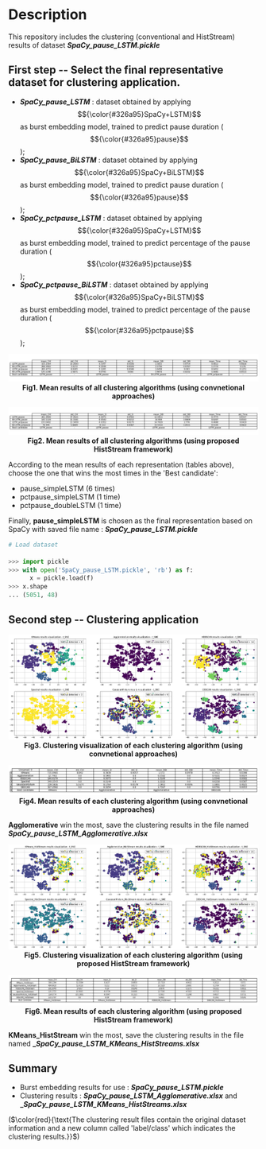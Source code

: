 # Description

This repository includes the clustering (conventional and HistStream) results of dataset **_SpaCy_pause_LSTM.pickle_**

## First step -- Select the final representative dataset for clustering application.

- **_SpaCy_pause_LSTM_** : dataset obtained by applying $${\color{#326a95}SpaCy+LSTM}$$ as burst embedding model, trained to predict pause duration ($${\color{#326a95}pause}$$);
- **_SpaCy_pause_BiLSTM_** : dataset obtained by applying $${\color{#326a95}SpaCy+BiLSTM}$$ as burst embedding model, trained to predict pause duration ($${\color{#326a95}pause}$$);
- **_SpaCy_pctpause_LSTM_** : dataset obtained by applying $${\color{#326a95}SpaCy+LSTM}$$ as burst embedding model, trained to predict percentage of the pause duration ($${\color{#326a95}pctause}$$);
- **_SpaCy_pctpause_BiLSTM_** : dataset obtained by applying $${\color{#326a95}SpaCy+BiLSTM}$$ as burst embedding model, trained to predict percentage of the pause duration ($${\color{#326a95}pctpause}$$);

<p align="center">
  <img src="./ClusRes_images/conv_res.png" alt="conv_res.png">
  <br>
  <b>Fig1. Mean results of all clustering algorithms (using convnetional approaches)</b>
</p>

<p align="center">
  <img src="./ClusRes_images/hist_res.png" alt="hist_res.png">
  <br>
  <b>Fig2. Mean results of all clustering algorithms (using proposed HistStream framework)</b>
</p>

According to the mean results of each representation (tables above), choose the one that wins the most times in the 'Best candidate':

- pause_simpleLSTM (6 times)
- pctpause_simpleLSTM (1 time)
- pctpause_doubleLSTM (1 time)

Finally, **pause_simpleLSTM** is chosen as the final representation based on SpaCy with saved file name : **_SpaCy_pause_LSTM.pickle_**

```python
# Load dataset 

>>> import pickle
>>> with open('SpaCy_pause_LSTM.pickle', 'rb') as f:
      x = pickle.load(f)
>>> x.shape
... (5051, 48)
```
## Second step -- Clustering application

<p align="center">
  <img src="./ClusRes_images/conv_visualization.png" alt="conv_visualization.png">
  <br>
  <b>Fig3. Clustering visualization of each clustering algorithm (using convnetional approaches)</b>
</p>

<p align="center">
  <img src="./ClusRes_images/conv_mean_Summary.png" alt="conv_mean_Summary.png">
  <br>
  <b>Fig4. Mean results of each clustering algorithm (using convnetional approaches)</b>
</p>

**Agglomerative** win the most, save the clustering results in the file named **_SpaCy_pause_LSTM_Agglomerative.xlsx_** 

<p align="center">
  <img src="./ClusRes_images/hist_visualization.png" alt="hist_visualization.png">
  <br>
  <b>Fig5. Clustering visualization of each clustering algorithm (using proposed HistStream framework)</b>
</p>

<p align="center">
  <img src="./ClusRes_images/hist_mean_Summary.png" alt="hist_mean_Summary.png">
  <br>
  <b>Fig6. Mean results of each clustering algorithm (using proposed HistStream framework)</b>
</p>

**KMeans_HistStream** win the most, save the clustering results in the file named **__SpaCy_pause_LSTM_KMeans_HistStreams.xlsx_** 

## Summary

- Burst embedding results for use : **_SpaCy_pause_LSTM.pickle_**   
- Clustering results : **_SpaCy_pause_LSTM_Agglomerative.xlsx_** and **__SpaCy_pause_LSTM_KMeans_HistStreams.xlsx_**

($\color{red}{\text{The clustering result files contain the original dataset information and a new column called 'label/class' which indicates the clustering results.}}$) 

